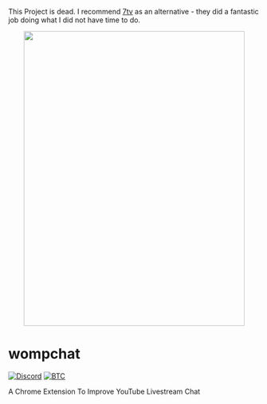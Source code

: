 This Project is dead. 
I recommend [7tv](https://7tv.app) as an alternative - they did a fantastic job doing what I did not have time to do.


<p align="center">
  <img width="443" height="592" src="https://storage.googleapis.com/womp-website_cloudbuild/cdn/wompchat/gif/emotesMenu.gif">
</p>

# wompchat 
[![Discord](https://img.shields.io/discord/238458588169895937?label=Discord&style=plastic)](https://discord.gg/pVNnTDA) [![BTC](https://img.shields.io/static/v1?label=BTC&style=plastic&message=3QkKHVyT1nZLEeH8f77bUhXorXKPQs5gzN&color=red)](https://storage.googleapis.com/womp-website_cloudbuild/cdn/wompchat/img/btc.JPG)

A Chrome Extension To Improve YouTube Livestream Chat
